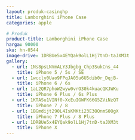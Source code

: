 ```yaml
---
layout: produk-casinghp
title: Lamborghini iPhone Case
categories: apple

# Produk
product-title: Lamborghini iPhone Case
harga: 90000
sku: hn-0544
image-drive: 1DRBUe5x4EYQak9olL1Hj7tnD-taJXM3t
gallery:
  - url: 1Ns8psLNVmALY3Jbgbg_Chp3SukCns_44
    title: iPhone 5 / 5s / SE
  - url: 1wccly0Uao9FPqJA05u6U5dib0r_DqjB-
    title: iPhone 6 / 6s
  - url: 1aL2QR7phoWZwyw0vrO30k4kuacQKJWKu
    title: iPhone 6 Plus / 6s Plus
  - url: 1KTASu1VINf0-XcEuIGWFK66G5ZViNzQT
    title: iPhone 7 / 8
  - url: 1BGmdijt290L4IsKMKti23E3OQnmS0OgX
    title: iPhone 7 Plus / 8 Plus
  - url: 1DRBUe5x4EYQak9olL1Hj7tnD-taJXM3t
    title: iPhone X
---
```

